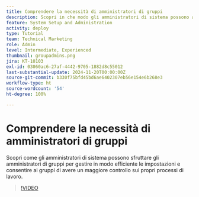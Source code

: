 ```yaml
---
title: Comprendere la necessità di amministratori di gruppi
description: Scopri in che modo gli amministratori di sistema possono avvalersi di amministratori di gruppo per gestire le impostazioni di  [!DNL Workfront]  e consentire ai gruppi un maggiore controllo sul loro lavoro.
feature: System Setup and Administration
activity: deploy
type: Tutorial
team: Technical Marketing
role: Admin
level: Intermediate, Experienced
thumbnail: groupadmins.png
jira: KT-10103
exl-id: 03060ac6-27af-4442-9705-1882d8c55012
last-substantial-update: 2024-11-20T00:00:00Z
source-git-commit: b330f75bfd45bd6ae6402307eb56e154e6b268e3
workflow-type: ht
source-wordcount: '54'
ht-degree: 100%

---
```


# Comprendere la necessità di amministratori di gruppi

Scopri come gli amministratori di sistema possono sfruttare gli amministratori di gruppi per gestire in modo efficiente le impostazioni e consentire ai gruppi di avere un maggiore controllo sui propri processi di lavoro.

>[!VIDEO](https://video.tv.adobe.com/v/3439323/?quality=12&learn=on&enablevpops)


